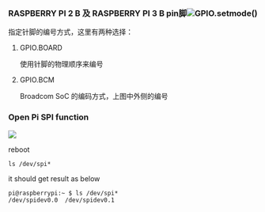 ### RASPBERRY PI 2 B 及 RASPBERRY PI 3 B pin脚![](/assets/pigpiopin.png)GPIO.setmode\(\)

指定针脚的编号方式，这里有两种选择：

1. GPIO.BOARD

   使用针脚的物理顺序来编号

2. GPIO.BCM

   Broadcom SoC 的编码方式，上图中外侧的编号

### Open Pi SPI function

![](/assets/pi_spi_enable.png)

reboot

```
ls /dev/spi*
```

it should get result as below

```
pi@raspberrypi:~ $ ls /dev/spi*
/dev/spidev0.0  /dev/spidev0.1
```



